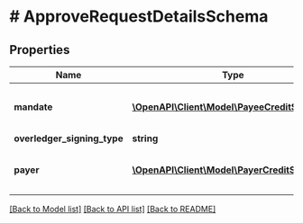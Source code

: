 # # ApproveRequestDetailsSchema

## Properties

Name | Type | Description | Notes
------------ | ------------- | ------------- | -------------
**mandate** | [**\OpenAPI\Client\Model\PayeeCreditSchema[]**](PayeeCreditSchema.md) | Who are the payees of this transaction | [optional]
**overledger_signing_type** | **string** |  | [optional]
**payer** | [**\OpenAPI\Client\Model\PayerCreditSchema[]**](PayerCreditSchema.md) | Who are the payers of this transaction | [optional]

[[Back to Model list]](../../README.md#models) [[Back to API list]](../../README.md#endpoints) [[Back to README]](../../README.md)
